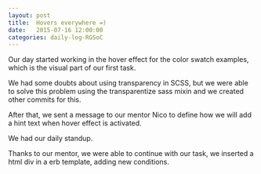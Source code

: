 ```yaml
---
layout: post
title:  Hovers everywhere =)
date:   2015-07-16 12:00:00
categories: daily-log-RGSoC
---
```


Our day started working in the hover effect for the color swatch examples, which is the visual part of our first task.

We had some doubts about using transparency in SCSS, but we were able to solve this problem using the transparentize sass mixin and we created other commits for this.

After that, we sent a message to our mentor Nico to define how we will add a hint text when hover effect is activated.

We had our daily standup.

Thanks to our mentor, we were able to continue with our task, we inserted a html div in a erb template, adding new conditions.
